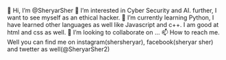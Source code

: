 👋 Hi, I’m @SheryarSher
👀 I’m interested in Cyber Security and AI. further, I want to see myself as an ethical hacker.
🌱 I’m currently learning Python, I have learned other languages as well like Javascript and c++. I am good at html and css as well.
💞️ I’m looking to collaborate on ...
📫 How to reach me. Well you can find me on instagram(shersheryar), facebook(sheryar sher) and twetter as well(@SheryarSher2)
